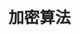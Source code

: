 
# 加密算法
<!-- 

常用的加密算法
https://mp.weixin.qq.com/s/AtbFyW6yO09nPT3aYV4rdg
【214期】面试官：聊聊常见的加密算法、原理、优缺点、用途 
https://mp.weixin.qq.com/s/fwbYobEiRc36WxSQ2aDk8A

 加密算法的前世今生
https://mp.weixin.qq.com/s/I2h1NdlspMeJ9Hxx4mMQNA
 少年，Java 中的加密与签名知道否？ 
https://mp.weixin.qq.com/s/waEGbxn6mKMg8LZ-akAxEg


MD5加密后的密码，没有盐和散列算法。
对称加密、非对称加密
Cipher类
Apache Commons家族中的 Commons Codec 就提供了一些公共的编解码实现，比如Base64, Hex, MD5,Phonetic and URLs等等。
https://blog.csdn.net/qq_29464887/article/details/78601300

对称加密及AES加密算法
https://www.jianshu.com/p/3840b344b27c?utm_campaign=maleskine&utm_content=note&utm_medium=seo_notes&utm_source=recommendation



编码加密算法：
加密模式CBC、ECB、CTR、OCF和CFB 
https://mp.weixin.qq.com/s?__biz=MzA4MTk3MjI0Mw==&mid=2247486875&idx=1&sn=67de0fabc47379fe0b3834ac5abcf133&chksm=9f8d90e7a8fa19f16bbcff92dcec6d57cd708beab9cfc5b0d758ec8408b8ae3efdf50e2b7538&mpshare=1&scene=1&srcid=&sharer_sharetime=1569802379111&sharer_shareid=b256218ead787d58e0b58614a973d00d&key=20f7b87cb3d4d9a81fb51736c4647dbfd4d1decd978ca9348884a17b2b60926f6669cfb8b03c8c06d7cd80268358f9e04c6c59575d986661b43f4e6c4b00676f96616c489da3af6bf101a544fbb6e4c8&ascene=1&uin=MTE1MTYxNzY2MQ%3D%3D&devicetype=Windows+10&version=62060844&lang=zh_CN&pass_ticket=Vb78ESQWSWAekQ6xDXCGl7NvrFdKL8lIcQvpYs5qmZ73%2BA2dkTr6ExC7VdklU%2FLn

常见对称加密 
https://mp.weixin.qq.com/s/NP7HGss_rSnZG089R9ixGA
JAVA开发中常用的四种加密方法 
https://mp.weixin.qq.com/s/-uMr6GaURbYgLDtpTl4Bxw

加密算法 https://mp.weixin.qq.com/s/mszEors5SK2rThqXF79PuQ
Base64算法 https://mp.weixin.qq.com/s/jZJVSt8SSZvFzSkAoTILvw
MD5算法 https://mp.weixin.qq.com/s/k-ToL356asWtS_PN30Z17w
破解MD5算法 https://mp.weixin.qq.com/s/fLwwu9Ol21SfMRBzA_OyQg
SHA系列算法 https://mp.weixin.qq.com/s/RIZuU8gmM_-HyK5DBr4pmw
AES算法 https://mp.weixin.qq.com/s/Q99jGZOUGFiM-ZTnkWWYew
HTTPS协议 https://mp.weixin.qq.com/s/1ojSrhc9LZV8zlX6YblMtA

常用加密算法解析 
https://mp.weixin.qq.com/s?__biz=MzI3ODcxMzQzMw==&mid=2247483758&idx=1&sn=68ce4b13d62232547c6c5aed2f1870c1&chksm=eb538458dc240d4ea8a543849662a863bf1905170b942b689b5e62ff29ef980353212898925d&scene=21#wechat_redirect
Java 开发中常用的 4 种加密方法 
https://mp.weixin.qq.com/s/CK3qrTy8vQkC1vJxxAjCIQ



加密算法
Base64
可逆性。
可以将图片等二进制文件转换为文本文件。
可以把非ASCII字符的数据转换成ASCII字符，避免不可见字符。

MD5
不可逆性。
任意长度的明文字符串，加密后得到的密文字符串是长度固定的。

BASE64编码算法不算是真正的加密算法。
MD5、SHA、HMAC这三种加密算法，可谓是非可逆加密，就是不可解密的加密方法，我们称之为单向加密算法。


-->



